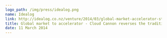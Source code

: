 ```yaml
---
logo_path: /img/press/idealog.png
name: Idealog
link: http://idealog.co.nz/venture/2014/03/global-market-accelerator-startup-reverse
title: Global market to accelerator - Cloud Cannon reverses the traditional path
date: 11 March 2014
---
```

